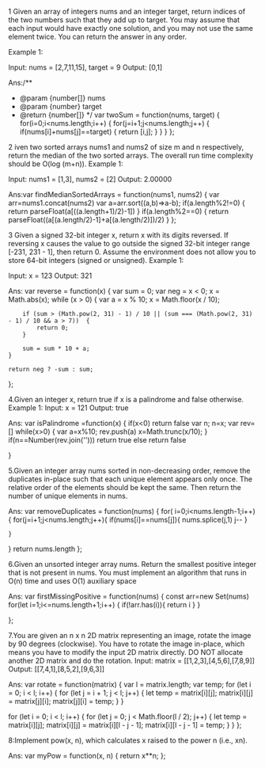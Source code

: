 1
Given an array of integers nums and an integer target, return indices of the two numbers such that they add up to target.
You may assume that each input would have exactly one solution, and you may not use the same element twice.
You can return the answer in any order.

Example 1:

Input: nums = [2,7,11,15], target = 9
Output: [0,1]

Ans:/\*\*

- @param {number[]} nums
- @param {number} target
- @return {number[]}
  \*/
  var twoSum = function(nums, target) {
  for(i=0;i<nums.length;i++)
  {
  for(j=i+1;j<nums.length;j++)
  {
  if(nums[i]+nums[j]==target)
  {
  return [i,j];
  }
  }
  }
  };

2
iven two sorted arrays nums1 and nums2 of size m and n respectively, return the median of the two sorted arrays.
The overall run time complexity should be O(log (m+n)).
Example 1:

Input: nums1 = [1,3], nums2 = [2]
Output: 2.00000

Ans:var findMedianSortedArrays = function(nums1, nums2) {
var arr=nums1.concat(nums2)
var a=arr.sort((a,b)=>a-b);
if(a.length%2!=0)
{
return parseFloat(a[((a.length+1)/2)-1])
}
if(a.length%2==0)
{
return parseFloat((a[(a.length/2)-1]+a[(a.length/2)])/2)
}
};

3
Given a signed 32-bit integer x, return x with its digits reversed. If reversing x causes the value to go outside the signed 32-bit integer range [-231, 231 - 1], then return 0.
Assume the environment does not allow you to store 64-bit integers (signed or unsigned).
Example 1:

Input: x = 123
Output: 321

Ans:
var reverse = function(x) {
var sum = 0;
var neg = x < 0;
x = Math.abs(x);
while (x > 0) {
var a = x % 10;
x = Math.floor(x / 10);

        if (sum > (Math.pow(2, 31) - 1) / 10 || (sum === (Math.pow(2, 31) - 1) / 10 && a > 7))  {
            return 0;
        }

        sum = sum * 10 + a;
    }

    return neg ? -sum : sum;

};

4.Given an integer x, return true if x is a
palindrome and false otherwise.
Example 1:
Input: x = 121
Output: true

Ans:
var isPalindrome =function(x) {
if(x<0)
return false
var n;
n=x;
var rev=[]
while(x>0)
{
var a=x%10;
rev.push(a)
x=Math.trunc(x/10);
}
if(n==Number(rev.join('')))
return true
else
return false

}

5.Given an integer array nums sorted in non-decreasing order, remove the duplicates in-place such that each unique element appears only once. The relative order of the elements should be kept the same. Then return the number of unique elements in nums.

Ans:
var removeDuplicates = function(nums) {
for( i=0;i<nums.length-1;i++){
for(j=i+1;j<nums.length;j++){
if(nums[i]==nums[j]){
nums.splice(j,1)
j--
}

    }

}
return nums.length
};

6.Given an unsorted integer array nums. Return the smallest positive integer that is not present in nums.
You must implement an algorithm that runs in O(n) time and uses O(1) auxiliary space

Ans:
var firstMissingPositive = function(nums) {
const arr=new Set(nums)
for(let i=1;i<=nums.length+1;i++)
{
if(!arr.has(i)){
return i
}
}

};

7.You are given an n x n 2D matrix representing an image, rotate the image by 90 degrees (clockwise).
You have to rotate the image in-place, which means you have to modify the input 2D matrix directly. DO NOT allocate another 2D matrix and do the rotation.
Input: matrix = [[1,2,3],[4,5,6],[7,8,9]]
Output: [[7,4,1],[8,5,2],[9,6,3]]

Ans:
var rotate = function(matrix) {
var l = matrix.length;
var temp;
for (let i = 0; i < l; i++) {
for (let j = i + 1; j < l; j++) {
let temp = matrix[i][j];
matrix[i][j] = matrix[j][i];
matrix[j][i] = temp;
}
}

for (let i = 0; i < l; i++) {
for (let j = 0; j < Math.floor(l / 2); j++) {
let temp = matrix[i][j];
matrix[i][j] = matrix[i][l - j - 1];
matrix[i][l - j - 1] = temp;
}
}
};

8:Implement pow(x, n), which calculates x raised to the power n (i.e., xn).

Ans:
var myPow = function(x, n) {
return x\*\*n;
};
